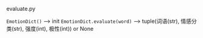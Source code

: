 evaluate.py

```EmotionDict()``` --> init
```EmotionDict.evaluate(word)``` --> tuple(词语(str), 情感分类(str), 强度(int), 极性(int)) or None
